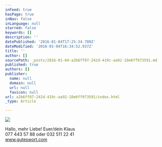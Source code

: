 ```yaml
---
inFeed: true
hasPage: true
inNav: false
inLanguage: null
starred: false
keywords: []
description: ''
datePublished: '2016-01-04T17:25:34.789Z'
dateModified: '2016-01-04T16:34:52.937Z'
title: ''
author: []
sourcePath: _posts/2016-01-04-a2b6ff07-242d-419c-aa92-10e6ff973591.md
published: true
authors: []
publisher:
  name: null
  domain: null
  url: null
  favicon: null
url: a2b6ff07-242d-419c-aa92-10e6ff973591/index.html
_type: Article

---
```

![](https://the-grid-user-content.s3-us-west-2.amazonaws.com/0d7f303e-df56-49dc-a270-7031fabe30da.JPG)

Hallo, mehr Liebe! Euer/dein Klaus  
077 443 57 88 oder 032 511 22 41  
www.guteswort.com